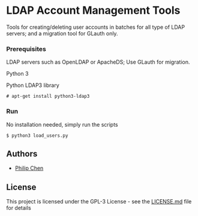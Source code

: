 # LDAP Account Management Tools

Tools for creating/deleting user accounts in batches for all type of LDAP servers; and a migration tool for GLauth only.

### Prerequisites

LDAP servers such as OpenLDAP or ApacheDS;
Use GLauth for migration.

Python 3

Python LDAP3 library

```
# apt-get install python3-ldap3
```

### Run

No installation needed, simply run the scripts

```
$ python3 load_users.py
```

## Authors

* [Philip Chen](https://github.com/chenphilip)

## License

This project is licensed under the GPL-3 License - see the [LICENSE.md](LICENSE.md) file for details
